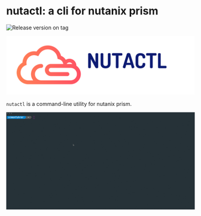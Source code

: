 # nutactl: a cli for nutanix prism

![Release version on tag](https://github.com/simonfuhrer/nutactl/workflows/Release%20version%20on%20tag/badge.svg)

![image info](./assets/images/logo.png)

`nutactl` is a command-line utility for nutanix prism.

![GIF](./assets/images/terminal.gif)
